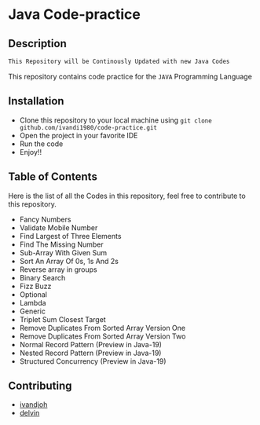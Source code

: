 # Java Code-practice

## Description

```bash
This Repository will be Continously Updated with new Java Codes
```

This repository contains code practice for the ```JAVA``` Programming Language

## Installation

- Clone this repository to your local machine using ```git clone github.com/ivandi1980/code-practice.git```
- Open the project in your favorite IDE
- Run the code
- Enjoy!!

## Table of Contents
Here is the list of all the Codes in this repository, feel free to contribute to this repository.
- Fancy Numbers
- Validate Mobile Number
- Find Largest of Three Elements
- Find The Missing Number
- Sub-Array With Given Sum
- Sort An Array Of 0s, 1s And 2s
- Reverse array in groups
- Binary Search
- Fizz Buzz
- Optional
- Lambda
- Generic
- Triplet Sum Closest Target
- Remove Duplicates From Sorted Array Version One
- Remove Duplicates From Sorted Array Version Two
- Normal Record Pattern (Preview in Java-19)
- Nested Record Pattern (Preview in Java-19)
- Structured Concurrency (Preview in Java-19)


## Contributing
- [ivandjoh](https://github.com/ivandi1980)
- [delvin](https://github.com/delvincakep)